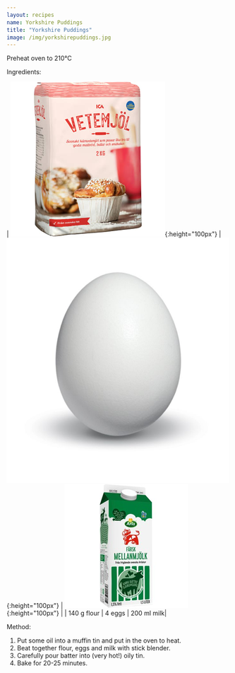 ```yaml
---
layout: recipes
name: Yorkshire Puddings
title: "Yorkshire Puddings"
image: /img/yorkshirepuddings.jpg
---
```


Preheat oven to 210°C

Ingredients:

| ![Flour](/img/flour.jpg){:height="100px"} | ![Egg](/img/egg.jpg){:height="100px"} | ![Milk](/img/milk.jpg){:height="100px"} |
| 140 g flour | 4 eggs | 200 ml milk|

Method:
1. Put some oil into a muffin tin and put in the oven to heat.
2. Beat together flour, eggs and milk with stick blender.
3. Carefully pour batter into (very hot!) oily tin.
4. Bake for 20-25 minutes.